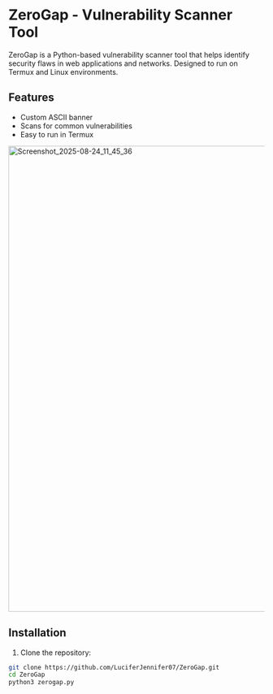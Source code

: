 # ZeroGap - Vulnerability Scanner Tool

ZeroGap is a Python-based vulnerability scanner tool that helps identify security flaws in web applications and networks. Designed to run on Termux and Linux environments.

## Features
- Custom ASCII banner
- Scans for common vulnerabilities
- Easy to run in Termux




<img width="1918" height="917" alt="Screenshot_2025-08-24_11_45_36" src="https://github.com/user-attachments/assets/5fc2f28f-5f34-4e6d-a8f1-b7311fa0a304" />








## Installation
1. Clone the repository:
```bash
git clone https://github.com/LuciferJennifer07/ZeroGap.git
cd ZeroGap
python3 zerogap.py


